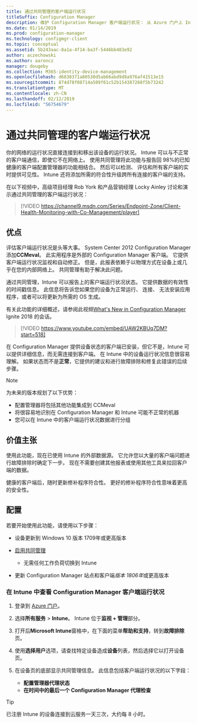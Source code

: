 ```yaml
---
title: 通过共同管理的客户端运行状况
titleSuffix: Configuration Manager
description: 维护 Configuration Manager 客户端运行状况： 从 Azure 门户上 Intune 的可见性
ms.date: 01/14/2019
ms.prod: configuration-manager
ms.technology: configmgr-client
ms.topic: conceptual
ms.assetid: 5b243aac-8a1a-4f14-ba3f-5446bb483e92
author: aczechowski
ms.author: aaroncz
manager: dougeby
ms.collection: M365-identity-device-management
ms.openlocfilehash: d6838371a80530d5ab66abd9d8a976af41513e15
ms.sourcegitcommit: 874d78f08714a509f61c52b154387268f5b73242
ms.translationtype: MT
ms.contentlocale: zh-CN
ms.lasthandoff: 02/12/2019
ms.locfileid: "56754679"
---
```

# <a name="client-health-with-co-management"></a>通过共同管理的客户端运行状况

你的网络的运行状况直接连接到和移出该设备的运行状况。 Intune 可以与不正常的客户端通信，即使它不在网络上。 使用共同管理将此功能与报告回 98%的已知健康的客户端配置管理器的功能相结合。 然后可以检测、 评估和所有客户端的实时提供可见性。 Intune 还将添加所需的符合性升级跨所有连接的客户端的支持。

在以下视频中，高级项目经理 Rob York 和产品营销经理 Locky Ainley 讨论和演示通过共同管理的客户端运行状况：

> [!VIDEO https://channel9.msdn.com/Series/Endpoint-Zone/Client-Health-Monitoring-with-Co-Management/player]



## <a name="benefits"></a>优点

评估客户端运行状况是头等大事。 System Center 2012 Configuration Manager 添加**CCMeval**。 此实用程序是外部的 Configuration Manager 客户端。 它提供客户端运行状况监视和自动修正。 但是，此报表依赖于以物理方式在设备上或几乎在您的内部网络上。 共同管理有助于解决此问题。

通过共同管理，Intune 可以报告上的客户端运行状况状态。 它提供数据的有效性的时间戳信息。 此信息将告诉您如果您的设备为正常运行、 连接、 无法安装应用程序，或者可以将更新为所需的 OS 生成。 

有关此功能的详细概述，请参阅此视频[What's New in Configuration Manager](https://myignite.techcommunity.microsoft.com/sessions/64591) Ignite 2018 的会话。

> [!VIDEO https://www.youtube.com/embed/UAW2KBUq7DM?start=518]


在 Configuration Manager 提供设备状态的客户端已安装，但它不是，Intune 可以提供详细信息，而无需连接到客户端。 在 Intune 中的设备运行状况信息很容易理解。 如果状态而不是**正常**，它提供的建议和进行故障排除和修复此错误的后续步骤。

> [!Note]  
> 为未来的版本规划了以下优势：
> - 配置管理器将包括其他功能集成到 CCMeval  
> - 将很容易地识别在 Configuration Manager 和 Intune 可能不正常的机器  
> - 您可以在 Intune 中的客户端运行状况数据进行分组  



## <a name="value-proposition"></a>价值主张

使用此功能，现在已使用 Intune 的外部数据源。 它允许您以大量的客户端问题进行故障排除时确定下一步。 现在不需要创建其他报表或使用其他工具来拉回客户端的数据。

健康的客户端后，随时更新修补程序符合性。 更好的修补程序符合性意味着更高的安全性。



## <a name="configure"></a>配置

若要开始使用此功能，请使用以下步骤：

- 设备更新到 Windows 10 版本 1709年或更高版本  

- [启用共同管理](/sccm/comanage/how-to-enable)  
    - 无需任何工作负荷切换到 Intune  

- 更新 Configuration Manager 站点和客户端*版本 1806年*或更高版本  


### <a name="review-configuration-manager-client-health-in-intune"></a>在 Intune 中查看 Configuration Manager 客户端运行状况

1. 登录到 [Azure 门户](https://portal.azure.com/)。  

2. 选择**所有服务** > **Intune**。 Intune 位于**监视 + 管理**部分。  

3. 打开后**Microsoft Intune**窗格中，在下面的菜单**帮助和支持**，转到**故障排除**页。  

4. 使用**选择用户**选项，请查找特定设备造成**设备**列表，然后选择它以打开设备页。  

5. 在设备页的底部显示共同管理信息。 此信息包括客户端运行状况的以下字段：  
    - **配置管理器代理状态**  
    - **在时间中的最后一个 Configuration Manager 代理检查**  

> [!Tip]  
> 已注册 Intune 的设备连接到云服务一天三次，大约每 8 小时。 
